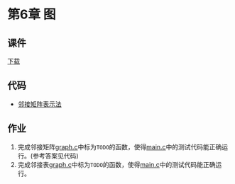 # 第6章 图

## 课件

[下载](https://github.com/hanjianwei/datastructure/raw/master/chap6/chap6.ppt)

## 代码

- [邻接矩阵表示法](./adjmatrix)

## 作业

1. 完成邻接矩阵[graph.c](./adjmatrix/graph.c)中标为`TODO`的函数，使得[main.c](./adjmatrix/main.c)中的测试代码能正确运行。(参考答案见代码)
2. 完成邻接表[graph.c](./adjlist/graph.c)中标为`TODO`的函数，使得[main.c](./adjlist/main.c)中的测试代码能正确运行。

